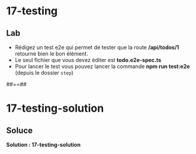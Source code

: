 <!-- .slide: class="exercice" -->

# 17-testing

## Lab

-   Rédigez un test e2e qui permet de tester que la route **/api/todos/1** retourne bien le bon élément.
-   Le seul fichier que vous devez éditer est **todo.e2e-spec.ts**
-   Pour lancer le test vous pouvez lancer la commande **npm run test:e2e** (depuis le dossier `step`)

##==##

<!-- .slide: class="exercice" -->

# 17-testing-solution

## Soluce

**Solution : 17-testing-solution**

<!-- .element: class="full-center" -->
